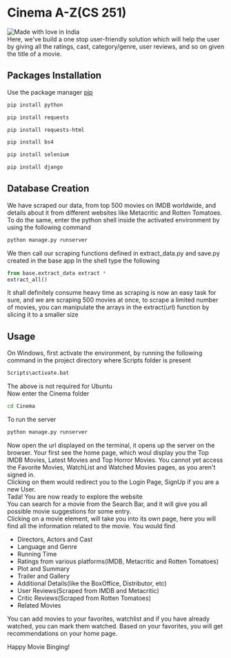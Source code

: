 # Cinema A-Z(CS 251)

![Made with love in India](https://madewithlove.now.sh/in) <br>
Here, we've build a one stop user-friendly solution which will help the user by giving all the ratings, cast, category/genre, user reviews, and so on given the title of a movie. 

## Packages Installation
Use the package manager [pip](https://pip.pypa.io/en/stable/)
```bash
pip install python
```
```bash
pip install requests
```
```bash
pip install requests-html
```
```bash
pip install bs4
```
```bash
pip install selenium
```
```bash
pip install django
```
## Database Creation
We have scraped our data, from top 500 movies on IMDB worldwide, and details about it from different websites like Metacritic and Rotten Tomatoes.
To do the same, enter the python shell inside the activated environment by using the following command
```bash
python manage.py runserver
```
We then call our scraping functions defined in extract_data.py and save.py created in the base app
In the shell type the following
```python
from base.extract_data extract *
extract_all()
```
It shall definitely consume heavy time as scraping is now an easy task for sure, and we are scraping 500 movies at once, to scrape a limited number of movies, you can manipulate the arrays in the extract(url) function by slicing it to a smaller size 

## Usage
On Windows, first activate the environment, by running the following command in the project directory where Scripts folder is present
```bash
Scripts\activate.bat
```
The above is not required for Ubuntu<br>
Now enter the Cinema folder
```bash
cd Cinema
```
To run the server
```bash
python manage.py runserver
```
Now open the url displayed on the terminal, it opens up the server on the browser. Your first see the home page, which woul display you the Top IMDB Movies, Latest Movies and Top Horror Movies. You cannot yet access the Favorite Movies, WatchList and Watched Movies pages, as you aren't signed in.<br>
Clicking on them would redirect you to the Login Page, SignUp if you are a new User. <br>
Tada! You are now ready to explore the website <br>
You can search for a movie from the Search Bar, and it will give you all possible movie suggestions for some entry.<br>
Clicking on a movie element, will take you into its own page, here you will find all the information related to the movie. You would find
* Directors, Actors and Cast
* Language and Genre
* Running Time
* Ratings from various platforms(IMDB, Metacritic and Rotten Tomatoes)
* Plot and Summary 
* Trailer and Gallery
* Additional Details(like the BoxOffice, Distributor, etc)
* User Reviews(Scraped from IMDB and Metacritic)
* Critic Reviews(Scraped from Rotten Tomatoes)
* Related Movies

You can add movies to your favorites, watchlist and if you have already watched, you can mark them watched. Based on your favorites, you will get recommendations on your home page. <br>

Happy Movie Binging!
